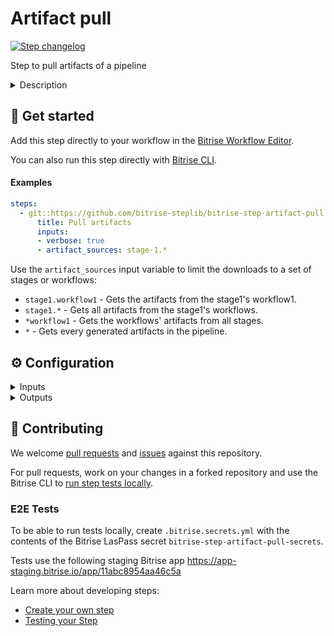 # Artifact pull

[![Step changelog](https://shields.io/github/v/release/bitrise-steplib/steps-artifact-pull?include_prereleases&label=changelog&color=blueviolet)](https://github.com/bitrise-steplib/steps-artifact-pull/releases)

Step to pull artifacts of a pipeline

<details>
<summary>Description</summary>

The step downloads build artifacts of a pipeline to a local folder.

By default, all artifacts generated by any workflow of the pipeline are downloaded. This can be limited
by setting the `artifact_sources` input variable.

Please note that this step is designed to be executed on the CI only.
</details>

## 🧩 Get started

Add this step directly to your workflow in the [Bitrise Workflow Editor](https://devcenter.bitrise.io/steps-and-workflows/steps-and-workflows-index/).

You can also run this step directly with [Bitrise CLI](https://github.com/bitrise-io/bitrise).

#### Examples

```yaml
steps:
  - git::https://github.com/bitrise-steplib/bitrise-step-artifact-pull.git@main::
      title: Pull artifacts
      inputs:
      - verbose: true
      - artifact_sources: stage-1.*
```

Use the `artifact_sources` input variable to limit the downloads to a set of stages or workflows:
  - `stage1.workflow1` - Gets the artifacts from the stage1's workflow1.
  - `stage1.*` - Gets all artifacts from the stage1's workflows.
  - `*workflow1` - Gets the workflows' artifacts from all stages.
  - `*` - Gets every generated artifacts in the pipeline.


## ⚙️ Configuration

<details>
<summary>Inputs</summary>

| Key | Description | Flags | Default |
| --- | --- | --- | --- |
| `verbose` | Enable logging additional information for debugging | required | `false` |
| `artifact_sources` | A comma separated list of workflows and stage paths, which can generate artifacts. You need to use the {stage}.{workflow} syntax. The "dot" character is the delimiter between the stage and the workflow. You can use wildcards in the expression. If you leave it empty, the default value will be the "*" (star), which means, it will get every artifact from every workflow. |  |  |
| `finished_stage` | This is a JSON representation of the finished stages for which the step can download build artifacts. | required | `$BITRISEIO_FINISHED_STAGES` |
| `bitrise_api_base_url` | The base URL of the Bitrise API used to process the download requests. | required | `https://api.bitrise.io` |
| `bitrise_api_access_token` | The OAuth access token that authorizes to call the Bitrise API. | sensitive | `$BITRISEIO_ARTIFACT_PULL_TOKEN` |
</details>

<details>
<summary>Outputs</summary>

| Environment Variable | Description |
| --- | --- |
| `BITRISE_ARTIFACT_PATHS` | An absolute path list of the downloaded artifacts. The list is separated with newlines (\n) |
</details>

## 🙋 Contributing

We welcome [pull requests](https://github.com/bitrise-steplib/steps-artifact-pull/pulls) and [issues](https://github.com/bitrise-steplib/steps-artifact-pull/issues) against this repository.

For pull requests, work on your changes in a forked repository and use the Bitrise CLI to [run step tests locally](https://devcenter.bitrise.io/bitrise-cli/run-your-first-build/).

### E2E Tests

To be able to run tests locally, create `.bitrise.secrets.yml` with the contents of the Bitrise LasPass secret `bitrise-step-artifact-pull-secrets`.

Tests use the following staging Bitrise app https://app-staging.bitrise.io/app/11abc8954aa46c5a


Learn more about developing steps:

- [Create your own step](https://devcenter.bitrise.io/contributors/create-your-own-step/)
- [Testing your Step](https://devcenter.bitrise.io/contributors/testing-and-versioning-your-steps/)
